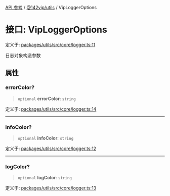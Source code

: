 [API 参考](../wiki/Home) / [@142vip/utils](../wiki/@142vip.utils) / VipLoggerOptions

# 接口: VipLoggerOptions

定义于: [packages/utils/src/core/logger.ts:11](https://github.com/142vip/core-x/blob/58a4aca72f73ebc92491a458c9b83754486dc296/packages/utils/src/core/logger.ts#L11)

日志对象构造参数

## 属性

### errorColor?

> `optional` **errorColor**: `string`

定义于: [packages/utils/src/core/logger.ts:14](https://github.com/142vip/core-x/blob/58a4aca72f73ebc92491a458c9b83754486dc296/packages/utils/src/core/logger.ts#L14)

***

### infoColor?

> `optional` **infoColor**: `string`

定义于: [packages/utils/src/core/logger.ts:12](https://github.com/142vip/core-x/blob/58a4aca72f73ebc92491a458c9b83754486dc296/packages/utils/src/core/logger.ts#L12)

***

### logColor?

> `optional` **logColor**: `string`

定义于: [packages/utils/src/core/logger.ts:13](https://github.com/142vip/core-x/blob/58a4aca72f73ebc92491a458c9b83754486dc296/packages/utils/src/core/logger.ts#L13)
